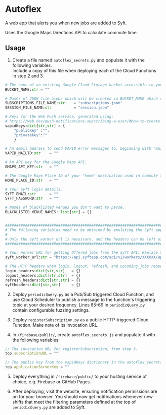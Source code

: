 # Autoflex

A web app that alerts you when new jobs are added to Syft.

Uses the Google Maps Directions API to calculate commute time.

## Usage

1. Create a file named `autoflex_secrets.py` and populate it with the following variables.  
Include a copy of this file when deploying each of the Cloud Functions in step 2 and 3.

```python
# The name of an existing Google Cloud Storage bucket accessible to you.
BUCKET_NAME:str = ""

# Names of JSON file blobs which will be created in BUCKET_NAME which store subscription and session data, respectively. Keeping these defaults is recommended.
SUBSCRIPTIONS_FILE_NAME:str:   = "subscriptions.json"
SESSION_FILE_NAME:str          = "session.json"

# Keys for the Web Push service, generated using:
# https://web.dev/push-notifications-subscribing-a-user/#how-to-create-application-server-keys
vapidKeys:dict[str,str] = {
    "publicKey" :"",
    "privateKey":""
    }

# An email address to send VAPID error messages to, beginning with "mailto:"
VAPID_MAILTO:str    = ""

# An API key for the Google Maps API.
GMAPS_API_KEY:str   = ""

# The Google Maps Place ID of your "home" destination used in commute time calculations.
HOME_PLACE_ID:str   = ""

# Your Syft login details.
SYFT_EMAIL:str      = ""
SYFT_PASSWORD:str   = ""

# Names of blacklisted venues you don't want to parse.
BLACKLISTED_VENUE_NAMES: list[str] = []


###########################################################################
# The following variables need to be obtained by emulating the Syft app on Android/iOS and intercepting its HTTP requests. HTTP Toolbox is recommended for doing this.
# 
# Only the syft_worker_url is necessary, and the headers can be left as blank dictionaries; however, populating the headers will more closely mimic a real Syft app.
###########################################################################

# Your Worker URL for getting Offered jobs from the Syft API. Replace XXXXXX with your worker number.
syft_worker_url:str = "https://api.syftapp.com/api/v2/workers/XXXXXX/upcoming_jobs?status=offered"

# The HTTP headers when login, logout, refresh, and upcoming_jobs requests are made to the Syft API. These need to be obtained by listening to HTTP requests that a real Syft app makes. 
login_headers:dict[str,str]   = {}
logout_headers:dict[str,str]  = {}
refresh_headers:dict[str,str] = {}
syftheaders:dict[str,str]     = {}
```


2. Deploy `periodicQuery.py` as a Pub/Sub triggered Cloud Function, and use Cloud Scheduler to publish a message to the function's triggering topic at your desired frequency. Lines 65-69 in `periodicQuery.py` contain configurable fuzzing settings.

3. Deploy `registerSubscription.py` as a public HTTP-triggered Cloud Function. Make note of its invocation URL.

4. In `/firebase/public/`, create `autoflex_secrets.js` and populate it with the following variables:

```javascript
// The invocation URL for registerSubscription, from step 3.
top.subscriptionURL = ""

// The public key from the vapidKeys dictionary in the autoflex_secrets.py file.
top.applicationServerKey = ""
```

5. Deploy everything in `/firebase/public/` to your hosting service of choice, e.g. Firebase or GitHub Pages.

6. After deploying, visit the website, ensuring notification permissions are on for your browser. You should now get notifications whenever new shifts that meet the filtering parameters defined at the top of `periodicQuery.py` are added to Syft.
